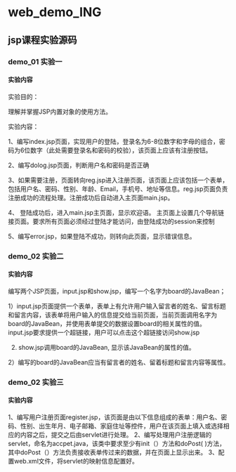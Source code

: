 # web_demo_ING

## jsp课程实验源码

### demo_01 实验一

#### 实验内容

实验目的：

理解并掌握JSP内置对象的使用方法。

实验内容：

1、编写index.jsp页面，实现用户的登陆，登录名为6-8位数字和字母的组合，密码为6位数字（此处需要登录名和密码的校验），该页面上应该有注册按钮。

2、编写dolog.jsp页面，判断用户名和密码是否正确

3、如果需要注册，页面转向reg.jsp进入注册页面，该页面上应该包括一个表单，包括用户名、密码、性别、年龄、Email，手机号、地址等信息。reg.jsp页面负责注册成功的流程处理。注册成功后自动进入主页面main.jsp。

4、 登陆成功后，进入main.jsp主页面，显示欢迎语。 主页面上设置几个导航链接页面。要求所有页面必须经过登陆才能访问，由登陆成功的session来控制

5、编写error.jsp，如果登陆不成功，则转向此页面，显示错误信息。

### demo_02 实验二

#### 实验内容

编写两个JSP页面，input.jsp和show.jsp，编写一个名字为board的JavaBean； 

1）input.jsp页面提供一个表单，表单上有允许用户输入留言者的姓名、留言标题和留言内容，该表单将用户输入的信息提交给当前页面，当前页面调用名字为board的JavaBean，并使用表单提交的数据设置board的相关属性的值。input.jsp要求提供一个超链接，用户可以点击这个超链接访问show.jsp  

2) show.jsp调用board的JavaBean, 显示该JavaBean的属性的值。 

2）编写的board的JavaBean应当有留言者的姓名、留着标题和留言内容等属性。

### demo_02 实验三

#### 实验内容

1、编写用户注册页面register.jsp，该页面是由以下信息组成的表单：用户名、密码、性别、出生年月、电子邮箱、家庭住址等控件，用户在该页面上填入或选择相应的内容之后，提交之后由servlet进行处理。
2、编写处理用户注册逻辑的servlet，命名为accpet.java，该类中要求至少有init（）方法和doPost( )方法，其中doPost（）方法负责接收表单传过来的数据，并在页面上显示出来。
3、配置web.xml文件，将servlet的映射信息配置好。